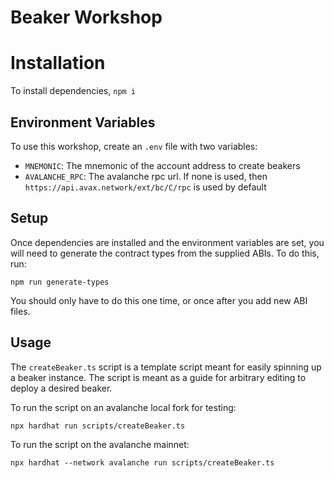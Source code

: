 # Beaker Workshop

# Installation
To install dependencies, `npm i`

## Environment Variables
To use this workshop, create an `.env` file with two variables:
- `MNEMONIC`: The mnemonic of the account address to create beakers
- `AVALANCHE_RPC`: The avalanche rpc url. If none is used, then `https://api.avax.network/ext/bc/C/rpc` is used by default

## Setup

Once dependencies are installed and the environment variables are set, you will need to generate the contract types from the supplied ABIs. To do this, run:

`npm run generate-types`

You should only have to do this one time, or once after you add new ABI files.

## Usage

The `createBeaker.ts` script is a template script meant for easily spinning up a beaker instance. The script is meant as a guide for arbitrary editing to deploy a desired beaker.

To run the script on an avalanche local fork for testing:

`npx hardhat run scripts/createBeaker.ts`

To run the script on the avalanche mainnet:

`npx hardhat --network avalanche run scripts/createBeaker.ts`